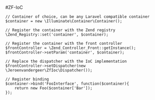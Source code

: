 #ZF-IoC   
  
    // Container of choice, can be any Laravel compatible container
    $container = new \Illuminate\Container\Container();

    // Register the container with the Zend registry
    \Zend_Registry::set('container', $container);
    
    // Register the container with the front controller
    $frontController = \Zend_Controller_Front::getInstance();
    $frontController->setParam('container', $container);

    // Replace the dispatcher with the IoC implementation
    $frontController->setDispatcher(new \Jeroenvandergeer\ZfIoc\Dispatcher());

    // Register binding
    $container->bind('FooInterface', function($container){
        return new Foo($container['Bar']);
    });

